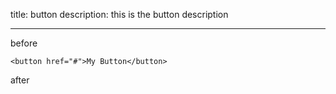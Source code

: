 title: button
description: this is the button description

---

before

```
<button href="#">My Button</button>
```

after
